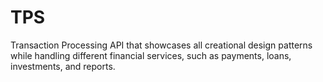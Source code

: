 # TPS
Transaction Processing API that showcases all creational design patterns while handling different financial services, such as payments, loans, investments, and reports.
